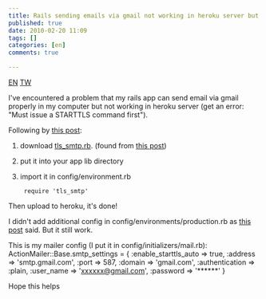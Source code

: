```yaml
---
title: Rails sending emails via gmail not working in heroku server but ok in localhost
published: true
date: 2010-02-20 11:09
tags: []
categories: [en]
comments: true

---
```


<a href="{% link _posts/2010-02-20-rails-sending-emails-via-gmail-in-heroku-en.md %}" class="lang-btn lang-current">EN</a>
<a href="{% link _posts/2010-02-20-rails-sending-emails-via-gmail-in-heroku.md %}" class="lang-btn">TW</a>

I've encountered a problem that my rails app can send email via gmail properly in my computer but not working in heroku server (get an error: "Must issue a STARTTLS command first").

Following by [this post][1]:

1. download [tls_smtp.rb][2]. (found from [this post][3])
2. put it into your app lib directory
3. import it in config/environment.rb

		require 'tls_smtp'

Then upload to heroku, it's done!

I didn't add additional config in config/environments/production.rb as [this post][1] said. But it still work.

This is my mailer config (I put it in config/initializers/mail.rb):
		ActionMailer::Base.smtp_settings = {
		 :enable_starttls_auto => true,
		 :address => 'smtp.gmail.com',
		 :port => 587,
		 :domain => 'gmail.com',
		 :authentication => :plain,
		 :user_name => 'xxxxxx@gmail.com',
		 :password => '******'
		}

Hope this helps


[1]: http://groups.google.com/group/communityengine/browse_thread/thread/ff7ae0daeae8cbaf
[2]: http://sites.google.com/site/knkalbum/tls_smtp.rb?attredirects=0
[3]: http://www.errorhelp.com/search/details/78026/redmine-rails-must-issue-a-starttls-command-first
